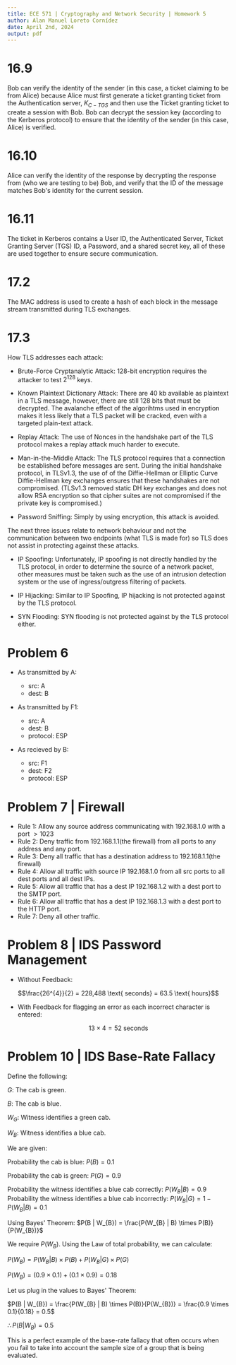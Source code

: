 ```yaml
---
title: ECE 571 | Cryptography and Network Security | Homework 5
author: Alan Manuel Loreto Cornídez
date: April 2nd, 2024
output: pdf
---
```


# 16.9

Bob can verify the identity of the sender (in this case, a ticket claiming to be
from Alice) because Alice must first generate a ticket granting ticket from the
Authentication server, $K_{C-TGS}$ and then use the Ticket granting ticket to
create a session with Bob. Bob can decrypt the session key (according to the
Kerberos protocol) to ensure that the identity of the sender (in this case,
Alice) is verified.

# 16.10

Alice can verify the identity of the response by decrypting the response from
(who we are testing to be) Bob, and verify that the ID of the message matches
Bob's identity for the current session.

# 16.11

The ticket in Kerberos contains a User ID, the Authenticated Server, Ticket
Granting Server (TGS) ID, a Password, and a shared secret key, all of these are
used together to ensure secure communication.

# 17.2

The MAC address is used to create a hash of each block in the message stream
transmitted during TLS exchanges.

# 17.3

How TLS addresses each attack:

- Brute-Force Cryptanalytic Attack: 128-bit encryption requires the attacker to
  test $2^{128}$ keys.

- Known Plaintext Dictionary Attack: There are 40 kb available as plaintext in a
  TLS message, however, there are still 128 bits that must be decrypted. The
  avalanche effect of the algorihtms used in encryption makes it less likely
  that a TLS packet will be cracked, even with a targeted plain-text attack.

- Replay Attack: The use of Nonces in the handshake part of the TLS protocol
  makes a replay attack much harder to execute.

- Man-in-the-Middle Attack: The TLS protocol requires that a connection be
  established before messages are sent. During the initial handshake protocol,
  in TLSv1.3, the use of of the Diffie-Hellman or Elliptic Curve Diffie-Hellman
  key exchanges ensures that these handshakes are not compromised. (TLSv1.3
  removed static DH key exchanges and does not allow RSA encryption so that
  cipher suites are not compromised if the private key is compromised.)

- Password Sniffing: Simply by using encryption, this attack is avoided.

The next three issues relate to network behaviour and not the communication
between two endpoints (what TLS is made for) so TLS does not assist in
protecting against these attacks.

- IP Spoofing: Unfortunately, IP spoofing is not directly handled by the TLS
  protocol, in order to determine the source of a network packet, other measures
  must be taken such as the use of an intrusion detection system or the use of
  ingress/outgress filtering of packets.

- IP Hijacking: Similar to IP Spoofing, IP hijacking is not protected against by
  the TLS protocol.

- SYN Flooding: SYN flooding is not protected against by the TLS protocol
  either.

# Problem 6

- As transmitted by A:

  - src: A
  - dest: B

- As transmitted by F1:

  - src: A
  - dest: B
  - protocol: ESP

- As recieved by B:

  - src: F1
  - dest: F2
  - protocol: ESP

# Problem 7 | Firewall

- Rule 1: Allow any source address communicating with 192.168.1.0 with a port $>
  1023$
- Rule 2: Deny traffic from 192.168.1.1(the firewall) from all ports to any
  address and any port.
- Rule 3: Deny all traffic that has a destination address to 192.168.1.1(the
  firewall)
- Rule 4: Allow all traffic with source IP 192.168.1.0 from all src ports to all
  dest ports and all dest IPs.
- Rule 5: Allow all traffic that has a dest IP 192.168.1.2 with a dest port to
  the SMTP port.
- Rule 6: Allow all traffic that has a dest IP 192.168.1.3 with a dest port to
  the HTTP port.
- Rule 7: Deny all other traffic.

# Problem 8 | IDS Password Management

- Without Feedback:

$$\frac{26^{4}}{2} = 228,488 \text{ seconds} = 63.5 \text{ hours}$$

- With Feedback for flagging an error as each incorrect character is entered:

$$13 \times 4 = 52 \text{ seconds}$$

# Problem 10 | IDS Base-Rate Fallacy

Define the following:

$G$: The cab is green.

$B$: The cab is blue.

$W_{G}$: Witness identifies a green cab.

$W_{B}$: Witness identifies a blue cab.

We are given:

Probability the cab is blue: $P(B) = 0.1$

Probability the cab is green: $P(G) = 0.9$

Probability the witness identifies a blue cab correctly: $P(W_{B} | B) = 0.9$
Probability the witness identifies a blue cab incorrectly: $P(W_{B} | G) = 1 -
P(W_{B} | B) = 0.1$

Using Bayes' Theorem: $P(B | W_{B}) = \frac{P(W_{B} | B) \times P(B)}{P(W_{B})}$

We require $P(W_{B})$. Using the Law of total probability, we can calculate:

$P(W_{B}) = P(W_{B} | B) \times P(B) + P(W_{B} | G) \times P(G)$

$P(W_{B}) = (0.9 \times 0.1) + (0.1 \times 0.9) = 0.18$

Let us plug in the values to Bayes' Theorem:

$P(B | W_{B}) = \frac{P(W_{B} | B) \times P(B)}{P(W_{B})} = \frac{0.9 \times
0.1}{0.18} = 0.5$

$\therefore P(B | W_{B}) = 0.5$

This is a perfect example of the base-rate fallacy that often occurs when you
fail to take into account the sample size of a group that is being evaluated.
